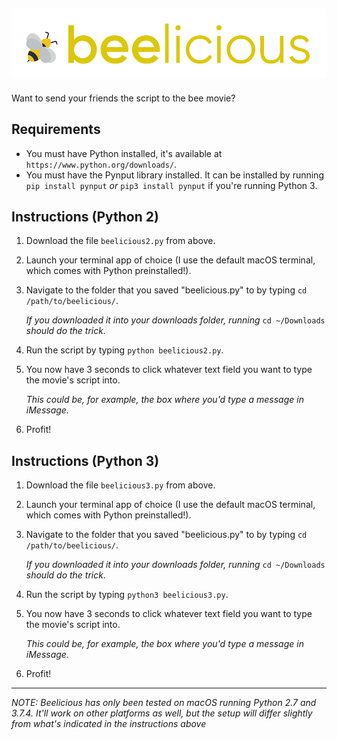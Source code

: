 ![Beelicious banner](misc/banner.png)
---
Want to send your friends the script to the bee movie?

## Requirements
* You must have Python installed, it's available at `https://www.python.org/downloads/`.
* You must have the Pynput library installed. It can be installed by running `pip install pynput` _or_ `pip3 install pynput` if you're running Python 3.

## Instructions (Python 2)
1. Download the file `beelicious2.py` from above.
1. Launch your terminal app of choice (I use the default macOS terminal, which comes with Python preinstalled!).
2. Navigate to the folder that you saved "beelicious.py" to by typing `cd /path/to/beelicious/`.

	_If you downloaded it into your downloads folder, running_ `cd ~/Downloads` _should do the trick._
3. Run the script by typing `python beelicious2.py`.
4. You now have 3 seconds to click whatever text field you want to type the movie's script into.

	_This could be, for example, the box where you'd type a message in iMessage._
5. Profit!

## Instructions (Python 3)
1. Download the file `beelicious3.py` from above.
1. Launch your terminal app of choice (I use the default macOS terminal, which comes with Python preinstalled!).
2. Navigate to the folder that you saved "beelicious.py" to by typing `cd /path/to/beelicious/`.

	_If you downloaded it into your downloads folder, running_ `cd ~/Downloads` _should do the trick._
3. Run the script by typing `python3 beelicious3.py`.
4. You now have 3 seconds to click whatever text field you want to type the movie's script into.

	_This could be, for example, the box where you'd type a message in iMessage._
5. Profit!

---
_NOTE: Beelicious has only been tested on macOS running Python 2.7 and 3.7.4. It'll work on other platforms as well, but the setup will differ slightly from what's indicated in the instructions above_
